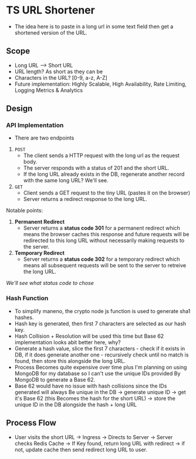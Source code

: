 # TS URL Shortener

- The idea here is to paste in a long url in some text field then get a shortened version of the URL.

## Scope

- Long URL --> Short URL
- URL length? As short as they can be
- Characters in the URL? [0-9, a-z, A-Z]
- Future implementation: Highly Scalable, High Availability, Rate Limiting, Logging Metrics & Analytics

## Design

### API Implementation

- There are two endpoints

1. `POST`
   - The client sends a HTTP request with the long url as the request body.
   - The server responds with a status of 201 and the short URL.
   - If the long URL already exists in the DB, regenerate another record with the same long URL? We'll see.
2. `GET`
   - Client sends a GET request to the tiny URL (pastes it on the browser)
   - Server returns a redirect response to the long URL.

Notable points:

1. **Permanent Redirect**
   - Server returns a **status code 301** for a permanent redirect which means the browser caches this response and future requests will be redirected to this long URL without necessarily making requests to the server.
2. **Temporary Redirect**
   - Server returns a **status code 302** for a temporary redirect which means all subsequent requests will be sent to the server to retreive the long URL.

_We'll see what status code to chose_

### Hash Function

- To simplify maneno, the crypto node js function is used to generate sha1 hashes.
- Hash key is generated, then first 7 characters are selected as our hash key.
- Hash Collision + Resolution will be used this time but Base 62 implementation looks abit better here, why?
- Generate a hash value, slice the first 7 characters - check if it exists in DB, if it does generate another one - recursively check until no match is found, then store this alongside the long URL.
- Process Becomes quite expensive over time plus I'm planning on using MongoDB for my database so I can't use the unique IDs provided By MongoDB to generate a Base 62.
- Base 62 would have no issue with hash collisions since the IDs generated will always Be unique in the DB -> generate unique ID -> get it's Base 62 (this Becomes the hash for the short URL) -> store the unique ID in the DB alongside the hash + long URL

## Process Flow

- User visits the short URL -> Ingress -> Directs to Server -> Server checks Redis Cache -> If Key found, return long URL with redirect -> if not, update cache then send redirect long URL to user.
